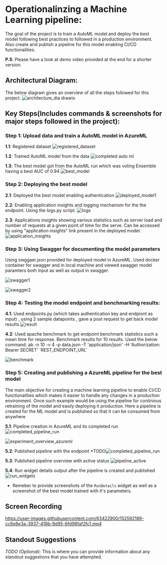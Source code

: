 # Operationalinzing a Machine Learning pipeline:
The goal of the project is to train a AutoML model and deploy the best model following  best practices to followed in a production environment. Also create and publish a pipeline for this model enabling CI/CD functionalities.

**P.S**: Please have a look at demo video provided at the end for a shorter version.

## Architectural Diagram:
The below diagram gives an overview of all the steps followed for this project.
![architecture_dia drawio](https://user-images.githubusercontent.com/63422900/152593514-3f8ab5cb-4862-425e-b534-b6028e89af0d.png)

## Key Steps(Includes commands & screenshots for major steps followed in the project):
### Step 1: Upload data and train a AutoML model in AzureML
**1.1**: Registered dataset
![registered_dataset](https://user-images.githubusercontent.com/63422900/152594050-d88d5d95-0b3c-41e4-a30a-8ef033241e37.png)

**1.2**: Trained AutoML model from the data
![completed auto ml](https://user-images.githubusercontent.com/63422900/152594140-d1612602-851c-444d-a2f4-3389975dd663.png)

**1.3**: The best model got from the AutoML run which was voting Ensemble having a best AUC of 0.94
![best_model](https://user-images.githubusercontent.com/63422900/152594186-2cc6db6a-541c-45fb-ba94-5c7879bd9e01.png)

### Step 2: Deploying the best model
**2.1**: Deployed the best model enabling authentication
![deployed_model1](https://user-images.githubusercontent.com/63422900/152594843-1c9c2b17-e907-417e-b781-9dc4b6b2ef94.png)

**2.2**: Enabling application insights and logging mechanism for the the endpoint. Using the logs.py script. 
![logs](https://user-images.githubusercontent.com/63422900/152595320-1cb531dc-af65-4516-93a8-b9c953cb1f11.png)

**2.3**: Applications insights showing various statistics such as server load and number of requests at a given point of time for the serve. Can be accessed by using "application insights" link present in the deployed model.
![application_insights](https://user-images.githubusercontent.com/63422900/152595666-a2d00ead-6b51-460e-b40e-6bf7d0d9c40a.png)

### Step 3: Using Swagger for documenting the model parameters
Using swggaer.json provided for deployed model in AzureML. Used docker container for swagger and in local machine and viewed swagger model paramters both input as well as output in swagger.

![swagger1](https://user-images.githubusercontent.com/63422900/152595795-7fef96ff-4cfe-4349-811e-ae4a465cff62.png)


![swagger2](https://user-images.githubusercontent.com/63422900/152595802-8a2d0f53-4c50-4b0a-b086-03f25bb2ec4f.png)


### Step 4: Testing the model endpoint and benchmarking results:
**4.1**: Used endpoints.py (which takes authentication key and endpiont as input) , using 2 sample datapoints , gave a post request to get back model results
![result](https://user-images.githubusercontent.com/63422900/152597149-2235f289-d9bd-4ea3-85c8-0fdc0304cd5c.png)

**4.2**: Used apache benchmark to get endpoint benchmark statistics such a mean time for response. Benchmark results for 10 results. Used the below command.
ab -n 10 -v 4 -p data.json -T 'application/json' -H 'Authorization: Bearer SECRET' 'REST_ENDPOINT_URL'

![benchmark](https://user-images.githubusercontent.com/63422900/152597298-969ce494-002c-44b6-a729-1600706081f4.png)

### Step 5: Creating and publishing a AzureML pipeline for the best model
The main objective for creating a machine learning pipeline to enable CI/CD functionalities which makes it easier to handle any changes in a production environment. Once such example would be using the pipeline for continious retraining of the model and easily deploying it production. Here a pipeline is created for the ML model and is published so that it can be consumed from anywhere

**5.1**: Pipeline creation in AzureML and its completed run 
![completed_pipeline_run](https://user-images.githubusercontent.com/63422900/152599388-bd0a5b0e-0e78-4594-a19a-0358444ae172.png)

![experiment_overview_azureml](https://user-images.githubusercontent.com/63422900/152599566-16323967-1ad9-4dc2-a08b-446bfc5c9e5d.png)

**5.2**: Published pipeline with the endpoint
*TODO![completed_pipeline_run](https://user-images.githubusercontent.com/63422900/152599469-5ce7fafe-4d80-498f-a541-a25c2e9b8f75.png)

**5.3**: Published pipeline overview with active status
![pipeline_active](https://user-images.githubusercontent.com/63422900/152599660-712e6623-9f9e-4574-9a1b-f85bb5b9db2b.png)

**5.4**: Run widget details output after the pipeline is created and published 
![run_widgets](https://user-images.githubusercontent.com/63422900/152599930-c518abda-1bac-46e5-bd2e-c00a5a528352.png)



* Remeber to
 provide screenshots of the `RunDetails` widget as well as a screenshot of the best model trained with it's parameters.

## Screen Recording


https://user-images.githubusercontent.com/63422900/152592189-cc6e8e3a-3937-418b-9d95-6fd98faf2fc1.mp4



## Standout Suggestions
*TODO (Optional):* This is where you can provide information about any standout suggestions that you have attempted.

